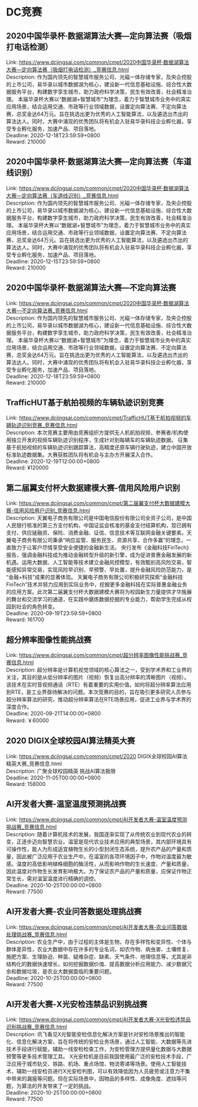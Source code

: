 # DC竞赛



## 2020中国华录杯·数据湖算法大赛—定向算法赛（吸烟打电话检测）

Link: https://www.dcjingsai.com/common/cmpt/2020中国华录杯·数据湖算法大赛—定向算法赛（吸烟打电话检测）_竞赛信息.html  
Description: 作为国内领先的智慧城市服务公司、光磁⼀体存储专家，及央企控股的上市公司，易华录以城市数据湖为核心，建设新⼀代信息基础设施、综合性大数据服务平台，构建数字孪生城市，助力政府科学决策，民生有效改善，社会精准治理。 
本届华录杯大赛以“数据湖+智慧城市”为理念，着力于智慧城市业务中的真实应用场景，结合运用交通、市政等行业领域数据，设置定向算法赛、不定向算法赛，总奖金达64万元。旨在挑选出更为优秀的人工智能算法，以及遴选出杰出的算法达⼈。同时，大赛中涌现的优秀团队将有机会入驻易华录科技企业孵化器，享受专业孵化服务，加速产品、项目落地。  
Deadline: 2020-12-18T23:59:59+0800  
Reward: 210000  


## 2020中国华录杯·数据湖算法大赛—定向算法赛（车道线识别）

Link: https://www.dcjingsai.com/common/cmpt/2020中国华录杯·数据湖算法大赛—定向算法赛（车道线识别）_竞赛信息.html  
Description: 作为国内领先的智慧城市服务公司、光磁⼀体存储专家，及央企控股的上市公司，易华录以城市数据湖为核心，建设新⼀代信息基础设施、综合性大数据服务平台，构建数字孪生城市，助力政府科学决策，民生有效改善，社会精准治理。 
本届华录杯大赛以“数据湖+智慧城市”为理念，着力于智慧城市业务中的真实应用场景，结合运用交通、市政等行业领域数据，设置定向算法赛、不定向算法赛，总奖金达64万元。旨在挑选出更为优秀的人工智能算法，以及遴选出杰出的算法达⼈。同时，大赛中涌现的优秀团队将有机会入驻易华录科技企业孵化器，享受专业孵化服务，加速产品、项目落地。  
Deadline: 2020-12-15T23:59:59+0800  
Reward: 210000  


## 2020中国华录杯·数据湖算法大赛—不定向算法赛

Link: https://www.dcjingsai.com/common/cmpt/2020中国华录杯·数据湖算法大赛—不定向算法赛_竞赛信息.html  
Description: 作为国内领先的智慧城市服务公司、光磁⼀体存储专家，及央企控股的上市公司，易华录以城市数据湖为核心，建设新⼀代信息基础设施、综合性大数据服务平台，构建数字孪生城市，助力政府科学决策，民生有效改善，社会精准治理。 
本届华录杯大赛以“数据湖+智慧城市”为理念，着力于智慧城市业务中的真实应用场景，结合运用交通、市政等行业领域数据，设置定向算法赛、不定向算法赛，总奖金达64万元。旨在挑选出更为优秀的人工智能算法，以及遴选出杰出的算法达⼈。同时，大赛中涌现的优秀团队将有机会入驻易华录科技企业孵化器，享受专业孵化服务，加速产品、项目落地。  
Deadline: 2020-12-18T23:59:59+0800  
Reward: 210000  


## TrafficHUT基于航拍视频的车辆轨迹识别竞赛

Link: https://www.dcjingsai.com/common/cmpt/TrafficHUT基于航拍视频的车辆轨迹识别竞赛_竞赛信息.html  
Description: 本次竞赛主要用由竞赛组织方提供无人机航拍视频，参赛者/机构使用独立开发的视频车辆轨迹识别程序，生成针对到每辆车的车辆轨迹数据。
征集基于航拍视频的车辆轨迹识别跟踪算法，高精度还原车辆行驶轨迹，建立中国开放标准轨迹数据集。大赛获胜团队将有机会与主办方开展深入合作。  
Deadline: 2020-12-19T12:00:00+0800  
Reward: ¥120000  


## 第二届翼支付杯大数据建模大赛-信用风险用户识别

Link: https://www.dcjingsai.com/common/cmpt/第二届翼支付杯大数据建模大赛-信用风险用户识别_竞赛信息.html  
Description: 天翼电子商务有限公司是中国电信股份有限公司全资子公司，是中国人民银行核准的第三方支付机构，中国证监会核准的基金支付结算机构，现已拥有支付、供应链融资、保险、消费金融、征信、信息技术等互联网金融关键要素。天翼电子商务有限公司秉承“响应监管、服务民生、资源共享、合作多赢”的理念，一直致力于让客户尽情享受安全便捷的金融新生活。
央行发布《金融科技FinTech》报告，强调金融科技成为推动金融转型升级的新引擎，成为促进普惠金融发展的新机遇。运用大数据、人工智能等技术建立金融风控模型，有效甄别高风险交易，智能感知异常交易，实现风险早识别、早预警、早处置，提升金融风险防范能力，是 “金融+科技”成果的显著体现。
天翼电子商务有限公司积极研究探索“金融科技FinTech”技术并努力应用到实际业务中，挖掘更多金融科技在实际普惠金融业务的应用方案。此次第二届翼支付杯大数据建模大赛将为校园新生力量提供才华施展的舞台和交流学习的通道，在实践中磨炼数据挖掘的专业能力，帮助学生完成从校园到社会的角色转变。  
Deadline: 2020-09-19T23:59:59+0800  
Reward: 161700  


## 超分辨率图像性能挑战赛

Link: https://www.dcjingsai.com/common/cmpt/超分辨率图像性能挑战赛_竞赛信息.html  
Description: 超分辨率是计算机视觉领域的核心算法之一，受到学术界和工业界的关注，其目的是从低分辨率的图片（视频）恢复出高分辨率的清晰图片（视频）。该技术在实时音视频通话（RTE）有着重要的实用价值，如何将超分辨率算法应用到RTE，是工业界亟待解决的问题。本次竞赛的目的，旨在吸引更多研究人员参与超分辨率算法的研究，推动超分辨率算法在RTE场景应用，促进工业界与学术界的深度合作。  
Deadline: 2020-09-21T14:00:00+0800  
Reward: ￥60000  


## 2020 DIGIX全球校园AI算法精英大赛

Link: https://www.dcjingsai.com/common/cmpt/2020 DIGIX全球校园AI算法精英大赛_竞赛信息.html  
Description: 广聚全球校园精英 挑战AI算法极限  
Deadline: 2020-11-05T00:00:00+0800  
Reward: 158000  


## AI开发者大赛-温室温度预测挑战赛

Link: https://www.dcjingsai.com/common/cmpt/AI开发者大赛-温室温度预测挑战赛_竞赛信息.html  
Description: 随着计算机技术的发展，我国逐渐实现了从传统农业到现代农业的转变，正逐步迈向智慧农业。温室是现代农业技术应用的典型场景，其内部环境具有可操作性，能人为形成适宜植物生长的小型封闭生态系统，提升农产品的产量和质量，因此被广泛应用于农业生产中。在温室的各项环境因子中，作物对温度最为敏感。温度的高低影响植株细胞的酶活性，从而影响作物的生长速度、产量和质量，因此温度对作物生长发育影响极大。为了保证农产品的产量和质量，应保证作物正常生长，需对温室温度进行精确的调控。  
Deadline: 2020-10-25T00:00:00+0800  
Reward: 77500  


## AI开发者大赛-农业问答数据处理挑战赛

Link: https://www.dcjingsai.com/common/cmpt/AI开发者大赛-农业问答数据处理挑战赛_竞赛信息.html  
Description: 农业生产中，由于过程的主体是生物，存在多样性和变异性、个体与群体差异性，农业大数据中存在许多的专业名词，如农作物、病虫害、土壤修复、施肥方案、生理胁迫、种苗、疑难杂症、缺素、天气条件、地理信息等，尤其是非结构化的数据快速增长，如何挖掘数据价值、提高数据分析应用能力、减少数据冗余和数据垃圾，是农业大数据面临的重要问题。  
Deadline: 2020-10-25T00:00:00+0800  
Reward: 77500  


## AI开发者大赛-X光安检违禁品识别挑战赛

Link: https://www.dcjingsai.com/common/cmpt/AI开发者大赛-X光安检违禁品识别挑战赛_竞赛信息.html  
Description: 讯飞看见X光智能安检信息化解决方案是针对安检场景推出的智能化、信息化解决方案，旨在将传统的安检业务场景，通过人工智能、大数据等先进技术手段进行赋能，辅助一线安检检查工作，为安检管理方提供量化数据与大数据预警等更多技术管理工具。
X光安检机是目前我国使用最广泛的安检技术手段，广泛应用于城市轨交、铁路、机场、重点场馆、物流寄递等场景。使用人工智能技术，辅助一线安检员进行X光安检判图，可以有效降低因为人员疲劳或注意力不集中带来的漏报等问题。但在实际场景中，因物品的多样性、成像角度、遮挡等问题，为算法的开发带来了一定的挑战。  
Deadline: 2020-10-25T00:00:00+0800  
Reward: 77500  

